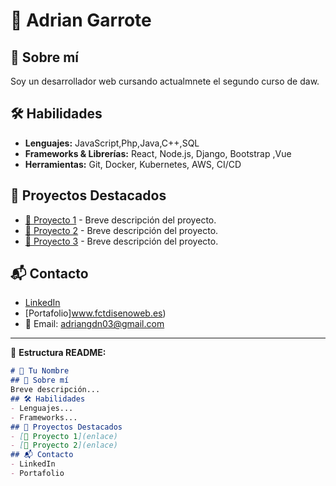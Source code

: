 # 🚀 Adrian Garrote

## 👋 Sobre mí
Soy un desarrollador web cursando  actualmnete el segundo curso de daw.

## 🛠️ Habilidades
- **Lenguajes:** JavaScript,Php,Java,C++,SQL
- **Frameworks & Librerías:** React, Node.js, Django, Bootstrap ,Vue 
- **Herramientas:** Git, Docker, Kubernetes, AWS, CI/CD

## 🌟 Proyectos Destacados
- [📌 Proyecto 1](https://github.com/tuusuario/proyecto1) - Breve descripción del proyecto.
- [📌 Proyecto 2](https://github.com/tuusuario/proyecto2) - Breve descripción del proyecto.
- [📌 Proyecto 3](https://github.com/tuusuario/proyecto3) - Breve descripción del proyecto.

## 📬 Contacto
- [LinkedIn](www.linkedin.com/in/adriangdn)
- [Portafolio]www.fctdisenoweb.es)
- 📧 Email: adriangdn03@gmail.com

---

📌 **Estructura README:**
```md
# 🚀 Tu Nombre
## 👋 Sobre mí
Breve descripción...
## 🛠️ Habilidades
- Lenguajes...
- Frameworks...
## 🌟 Proyectos Destacados
- [📌 Proyecto 1](enlace)
- [📌 Proyecto 2](enlace)
## 📬 Contacto
- LinkedIn
- Portafolio
```
